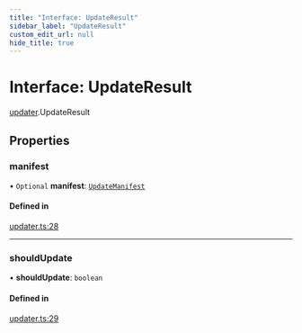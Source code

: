 ```yaml
---
title: "Interface: UpdateResult"
sidebar_label: "UpdateResult"
custom_edit_url: null
hide_title: true
---
```


# Interface: UpdateResult

[updater](../modules/updater.md).UpdateResult

## Properties

### manifest

• `Optional` **manifest**: [`UpdateManifest`](updater.updatemanifest.md)

#### Defined in

[updater.ts:28](https://github.com/tauri-apps/tauri/blob/710a4f9/tooling/api/src/updater.ts#L28)

___

### shouldUpdate

• **shouldUpdate**: `boolean`

#### Defined in

[updater.ts:29](https://github.com/tauri-apps/tauri/blob/710a4f9/tooling/api/src/updater.ts#L29)
